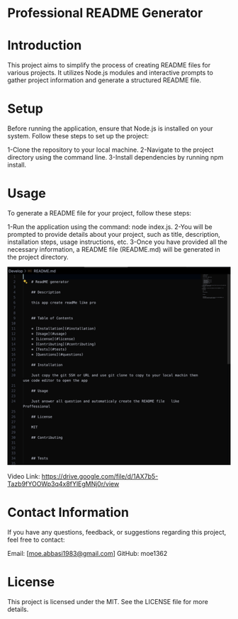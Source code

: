 # Professional README Generator 

# Introduction

This project aims to simplify the process of creating README files for various projects. It utilizes Node.js modules and interactive prompts to gather project information and generate a structured README file.

# Setup

Before running the application, ensure that Node.js is installed on your system. Follow these steps to set up the project:

1-Clone the repository to your local machine.
2-Navigate to the project directory using the command line.
3-Install dependencies by running npm install.

# Usage

To generate a README file for your project, follow these steps:

1-Run the application using the command: node index.js.
2-You will be prompted to provide details about your project, such as title, description, installation steps, usage instructions, etc.
3-Once you have provided all the necessary information, a README file (README.md) will be generated in the project directory.

![ReadMe Generator](./Develop/imagees/readme.png)

Video Link: https://drive.google.com/file/d/1AX7b5-Tazb9fYOOWp3q4x8fYlEgMNj0r/view


# Contact Information

If you have any questions, feedback, or suggestions regarding this project, feel free to contact:

Email: [moe.abbasi1983@gmail.com]
GitHub: moe1362

# License
This project is licensed under the MIT. See the LICENSE file for more details.



